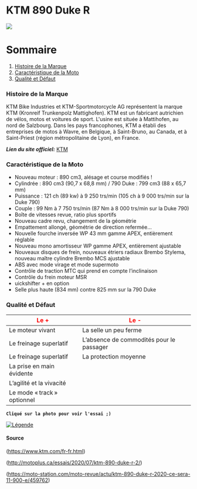 #  KTM 890 Duke R


<img src="http://www.lerepairedesmotards.com/img/essais/ktm/duke-890/ktm-duke-890-r-statique.jpg"/>


# Sommaire
1. [Histoire de la Marque](#parti1)
2. [Caractéristique de la Moto](#parti2)
3. [Qualité et Défaut](#parti3)

### Histoire de la Marque<a name="parti1"></a> 
KTM Bike Industries et KTM-Sportmotorcycle AG représentent la marque KTM (Kronreif Trunkenpolz Mattighofen). KTM est un fabricant autrichien de vélos, motos et voitures de sport. L'usine est située à Mattihofen, au nord de Salzbourg. Dans les pays francophones, KTM a établi des entreprises de motos à Wavre, en Belgique, à Saint-Bruno, au Canada, et à Saint-Priest (région métropolitaine de Lyon), en France.

_**Lien du site officiel:**_ [KTM](https://www.ktm.com/fr-fr.html)

### Caractéristique de la Moto<a name="parti2"></a> 

* Nouveau moteur : 890 cm3, alésage et course modifiés !
* Cylindrée : 890 cm3 (90,7 x 68,8 mm) / 790 Duke : 799 cm3 (88 x 65,7 mm)
* Puissance : 121 ch (89 kw) à 9 250 trs/min (105 ch à 9 000 trs/min sur la Duke 790)
* Couple : 99 Nm à 7 750 trs/min (87 Nm à 8 000 trs/min sur la Duke 790)
* Boîte de vitesses revue, ratio plus sportifs
* Nouveau cadre revu, changement de la géométrie
* Empattement allongé, géométrie de direction refermée…
* Nouvelle fourche inversée WP 43 mm gamme APEX, entièrement réglable
* Nouveau mono amortisseur WP gamme APEX, entièrement ajustable
* Nouveaux disques de frein, nouveaux étriers radiaux Brembo Stylema, nouveau maître cylindre Brembo MCS ajustable
* ABS avec mode virage et mode supermoto
* Contrôle de traction MTC qui prend en compte l’inclinaison
* Contrôle du frein moteur MSR
* uickshifter + en option
* Selle plus haute (834 mm) contre 825 mm sur la 790 Duke

### Qualité et Défaut<a name="parti3"></a> 

| <font color='red'>Le +</font>| <font color='red'>Le -</font> |
|-----------------------------|------------------------------------------|
| Le moteur vivant            | La selle un peu ferme                    |
| Le freinage superlatif      | L’absence de commodités pour le passager |
| Le freinage superlatif      | La protection moyenne                    |
| La prise en main évidente   |                                          |
| L’agilité et la vivacité    |                                          |
| Le mode « track » optionnel |                                          |

**```Cliqué sur la photo pour voir l'essai ;)```**


[![Légende](https://i.ytimg.com/vi/vmaYcNIkLJk/maxresdefault.jpg)](https://www.youtube.com/watch?v=vmaYcNIkLJk)

#### Source
(https://www.ktm.com/fr-fr.html)

(http://motoplus.ca/essais/2020/07/ktm-890-duke-r-2/)  

(https://moto-station.com/moto-revue/actu/ktm-890-duke-r-2020-ce-sera-11-900-e/459762)

